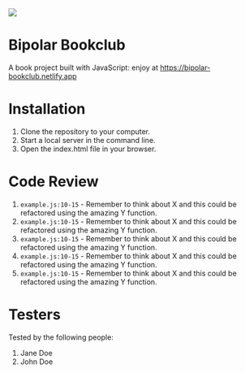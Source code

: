 <img src="https://media.giphy.com/media/atcqQ5PuX41J6/giphy.gif" />

# Bipolar Bookclub

A book project built with JavaScript: enjoy at https://bipolar-bookclub.netlify.app

# Installation

1. Clone the repository to your computer.
2. Start a local server in the command line.
3. Open the index.html file in your browser.

# Code Review

1. `example.js:10-15` - Remember to think about X and this could be refactored using the amazing Y function.
1. `example.js:10-15` - Remember to think about X and this could be refactored using the amazing Y function.
1. `example.js:10-15` - Remember to think about X and this could be refactored using the amazing Y function.
1. `example.js:10-15` - Remember to think about X and this could be refactored using the amazing Y function.
1. `example.js:10-15` - Remember to think about X and this could be refactored using the amazing Y function.

# Testers

Tested by the following people:

1. Jane Doe
2. John Doe
